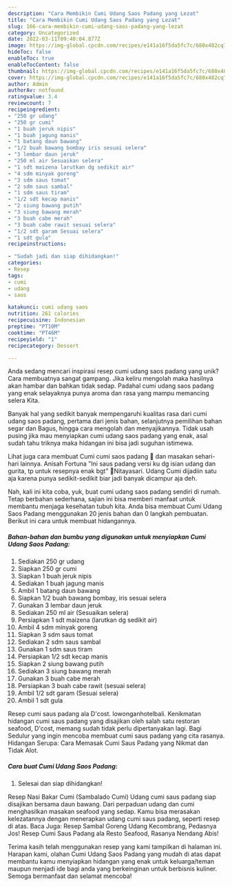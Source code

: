 ```yaml
---
description: "Cara Membikin Cumi Udang Saos Padang yang Lezat"
title: "Cara Membikin Cumi Udang Saos Padang yang Lezat"
slug: 166-cara-membikin-cumi-udang-saos-padang-yang-lezat
category: Uncategorized
date: 2022-03-11T09:40:04.877Z
image: https://img-global.cpcdn.com/recipes/e141a16f5da5fc7c/680x482cq70/cumi-udang-saos-padang-foto-resep-utama.jpg
hideToc: false
enableToc: true
enableTocContent: false
thumbnail: https://img-global.cpcdn.com/recipes/e141a16f5da5fc7c/680x482cq70/cumi-udang-saos-padang-foto-resep-utama.jpg
cover: https://img-global.cpcdn.com/recipes/e141a16f5da5fc7c/680x482cq70/cumi-udang-saos-padang-foto-resep-utama.jpg
author: Admin
authorAv: notfound
ratingvalue: 3.4
reviewcount: 7
recipeingredient:
- "250 gr udang"
- "250 gr cumi"
- "1 buah jeruk nipis"
- "1 buah jagung manis"
- "1 batang daun bawang"
- "1/2 buah bawang bombay iris sesuai selera"
- "3 lembar daun jeruk"
- "250 ml air Sesuaikan selera"
- "1 sdt maizena larutkan dg sedikit air"
- "4 sdm minyak goreng"
- "3 sdm saus tomat"
- "2 sdm saus sambal"
- "1 sdm saus tiram"
- "1/2 sdt kecap manis"
- "2 siung bawang putih"
- "3 siung bawang merah"
- "3 buah cabe merah"
- "3 buah cabe rawit sesuai selera"
- "1/2 sdt garam Sesuai selera"
- "1 sdt gula"
recipeinstructions:

- "Sudah jadi dan siap dihidangkan!"
categories:
- Resep
tags:
- cumi
- udang
- saos

katakunci: cumi udang saos 
nutrition: 261 calories
recipecuisine: Indonesian
preptime: "PT10M"
cooktime: "PT46M"
recipeyield: "1"
recipecategory: Dessert

---
```





Anda sedang mencari inspirasi resep cumi udang saos padang yang unik? Cara membuatnya sangat gampang. Jika keliru mengolah maka hasilnya akan hambar dan bahkan tidak sedap. Padahal cumi udang saos padang yang enak selayaknya punya aroma dan rasa yang mampu memancing selera Kita.





Banyak hal yang sedikit banyak mempengaruhi kualitas rasa dari cumi udang saos padang, pertama dari jenis bahan, selanjutnya pemilihan bahan segar dan Bagus, hingga cara mengolah dan menyajikannya. Tidak usah pusing jika mau menyiapkan cumi udang saos padang yang enak,      asal sudah tahu triknya maka hidangan ini bisa jadi suguhan istimewa.














Lihat juga cara membuat Cumi cumi saos padang 🦑 dan masakan sehari-hari lainnya. Anisah Fortuna &#34;Ini saus padang versi ku dg isian udang dan gurita, tp untuk resepnya enak bgt&#34; 🔪Nitayasari. Udang Cumi dijadiin satu aja karena punya sedikit-sedikit biar jadi banyak dicampur aja deh.






Nah, kali ini kita coba, yuk, buat cumi udang saos padang sendiri di rumah. Tetap berbahan sederhana, sajian ini bisa memberi manfaat untuk membantu menjaga kesehatan tubuh kita. Anda bisa membuat Cumi Udang Saos Padang menggunakan 20 jenis bahan dan 0 langkah pembuatan. Berikut ini cara untuk membuat hidangannya.

<!--inarticleads1-->

##### Bahan-bahan dan bumbu yang digunakan untuk menyiapkan Cumi Udang Saos Padang:

1. Sediakan 250 gr udang
1. Siapkan 250 gr cumi
1. Siapkan 1 buah jeruk nipis
1. Sediakan 1 buah jagung manis
1. Ambil 1 batang daun bawang
1. Siapkan 1/2 buah bawang bombay, iris sesuai selera
1. Gunakan 3 lembar daun jeruk
1. Sediakan 250 ml air (Sesuaikan selera)
1. Persiapkan 1 sdt maizena (larutkan dg sedikit air)
1. Ambil 4 sdm minyak goreng
1. Siapkan 3 sdm saus tomat
1. Sediakan 2 sdm saus sambal
1. Gunakan 1 sdm saus tiram
1. Persiapkan 1/2 sdt kecap manis
1. Siapkan 2 siung bawang putih
1. Sediakan 3 siung bawang merah
1. Gunakan 3 buah cabe merah
1. Persiapkan 3 buah cabe rawit (sesuai selera)
1. Ambil 1/2 sdt garam (Sesuai selera)
1. Ambil 1 sdt gula


Resep cumi saus padang ala D&#39;cost. lowonganhotelbali. Kenikmatan hidangan cumi saus padang yang disajikan oleh salah satu restoran seafood, D&#39;cost, memang sudah tidak perlu dipertanyakan lagi. Bagi Sedulur yang ingin mencoba membuat cumi saus padang yang cita rasanya. Hidangan Serupa: Cara Memasak Cumi Saus Padang yang Nikmat dan Tidak Alot. 

<!--inarticleads2-->

##### Cara buat Cumi Udang Saos Padang:


1. Selesai dan siap dihidangkan!

Resep Nasi Bakar Cumi (Sambalado Cumi) Udang cumi saus padang siap disajikan bersama daun bawang. Dari perpaduan udang dan cumi menghasilkan masakan seafood yang sedap. Kamu bisa merasakan kelezatannya dengan menerapkan udang cumi saus padang, seperti resep di atas. Baca Juga: Resep Sambal Goreng Udang Kecombrang, Pedasnya Jos! Resep Cumi Saus Padang ala Resto Seafood, Rasanya Nendang Abis! 

Terima kasih telah menggunakan resep yang kami tampilkan di halaman ini. Harapan kami, olahan Cumi Udang Saos Padang yang mudah di atas dapat membantu kamu menyiapkan hidangan yang enak untuk keluarga/teman maupun menjadi ide bagi anda yang berkeinginan untuk berbisnis kuliner. Semoga bermanfaat dan selamat mencoba!
